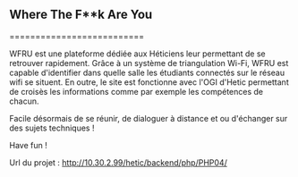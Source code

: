 ## Where The F**k Are You 
==========================

WFRU est une plateforme dédiée aux Héticiens leur permettant de se retrouver rapidement.
Grâce à un système de triangulation Wi-Fi, WFRU est capable d'identifier dans quelle salle les étudiants connectés sur le réseau wifi se situent. En outre, le site est fonctionne avec l'OGI d'Hetic permettant de croisès les informations comme par exemple les compétences de chacun.

Facile désormais de se réunir, de dialoguer à distance et ou d'échanger sur des sujets techniques !

Have fun !

Url du projet : http://10.30.2.99/hetic/backend/php/PHP04/
